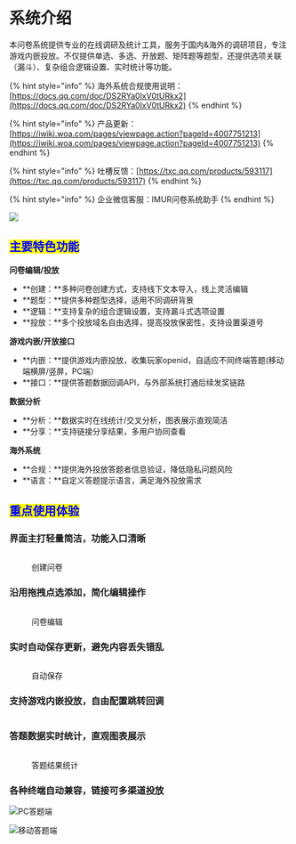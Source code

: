 # 系统介绍

本问卷系统提供专业的在线调研及统计工具，服务于国内&海外的调研项目，专注游戏内嵌投放。不仅提供单选、多选、开放题、矩阵题等题型，还提供选项关联（漏斗）、复杂组合逻辑设置、实时统计等功能。

{% hint style="info" %}
海外系统合规使用说明：[https://docs.qq.com/doc/DS2RYa0lxV0tURkx2](https://docs.qq.com/doc/DS2RYa0lxV0tURkx2)
{% endhint %}

{% hint style="info" %}
产品更新：[https://iwiki.woa.com/pages/viewpage.action?pageId=4007751213](https://iwiki.woa.com/pages/viewpage.action?pageId=4007751213)
{% endhint %}

{% hint style="info" %}
吐槽反馈：[https://txc.qq.com/products/593117](https://txc.qq.com/products/593117)
{% endhint %}

{% hint style="info" %}
企业微信客服：IMUR问卷系统助手
{% endhint %}

![](<.gitbook/assets/image (545).png>)

## <mark style="color:blue;">主要特色功能</mark>

**问卷编辑/投放**

* **创建：**多种问卷创建方式，支持线下文本导入，线上灵活编辑
* **题型：**提供多种题型选择，适用不同调研背景
* **逻辑：**支持复杂的组合逻辑设置，支持漏斗式选项设置
* **投放：**多个投放域名自由选择，提高投放保密性，支持设置渠道号

**游戏内嵌/开放接口**

* **内嵌：**提供游戏内嵌投放，收集玩家openid，自适应不同终端答题(移动端横屏/竖屏，PC端）
* **接口：**提供答题数据回调API，与外部系统打通后续发奖链路

**数据分析**

* **分析：**数据实时在线统计/交叉分析，图表展示直观简洁
* **分享：**支持链接分享结果，多用户协同查看

**海外系统**

* **合规：**提供海外投放答题者信息验证，降低隐私问题风险
* **语言：**自定义答题提示语言，满足海外投放需求

##

## <mark style="color:blue;">重点使用体验</mark>

### 界面主打轻量简洁，功能入口清晰

<figure><img src=".gitbook/assets/image (421).png" alt=""><figcaption><p>创建问卷</p></figcaption></figure>

### 沿用拖拽点选添加，简化编辑操作

<figure><img src=".gitbook/assets/image (413).png" alt=""><figcaption><p>问卷编辑</p></figcaption></figure>

### 实时自动保存更新，避免内容丢失错乱

<figure><img src=".gitbook/assets/image (409).png" alt=""><figcaption><p>自动保存</p></figcaption></figure>

### 支持游戏内嵌投放，自由配置跳转回调

<figure><img src=".gitbook/assets/image (404).png" alt=""><figcaption></figcaption></figure>

### 答题数据实时统计，直观图表展示

<figure><img src=".gitbook/assets/image (427).png" alt=""><figcaption><p>答题结果统计</p></figcaption></figure>

### 各种终端自动兼容，链接可多渠道投放

![PC答题端](<.gitbook/assets/image (308).png>)

![移动答题端](<.gitbook/assets/image (502).png>)








